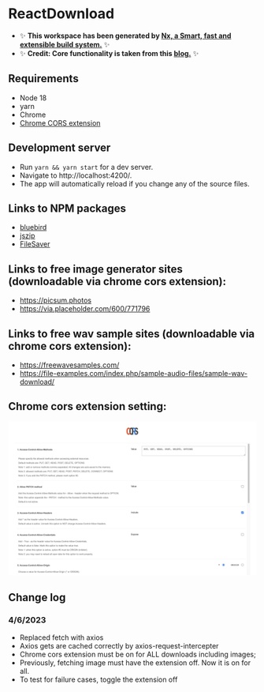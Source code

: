 # ReactDownload

- ✨ **This workspace has been generated by [Nx, a Smart, fast and extensible build system.](https://nx.dev)** ✨
- ✨ **Credit: Core functionality is taken from this [blog.](https://huynvk.dev/blog/download-files-and-zip-them-in-your-browsers-using-javascript)** ✨

## Requirements

- Node 18
- yarn
- Chrome
- [Chrome CORS extension](https://chrome.google.com/webstore/detail/allow-cors-access-control/lhobafahddgcelffkeicbaginigeejlf?hl=en)

## Development server

- Run `yarn && yarn start` for a dev server.
- Navigate to http://localhost:4200/.
- The app will automatically reload if you change any of the source files.

## Links to NPM packages

- [bluebird](https://www.npmjs.com/package/bluebird)
- [jszip](https://www.npmjs.com/package/jszip)
- [FileSaver](https://github.com/eligrey/FileSaver.js)

## Links to free image generator sites (downloadable via chrome cors extension):

- https://picsum.photos
- https://via.placeholder.com/600/771796

## Links to free wav sample sites (downloadable via chrome cors extension):

- https://freewavesamples.com/
- https://file-examples.com/index.php/sample-audio-files/sample-wav-download/

## Chrome cors extension setting:
![Chrome cors extension options](cors.extension.options.jpg)

## Change log

### 4/6/2023

- Replaced fetch with axios
- Axios gets are cached correctly by axios-request-intercepter
- Chrome cors extension must be on for ALL downloads including images; 
- Previously, fetching image must have the extension off. Now it is on for all.
- To test for failure cases, toggle the extension off

